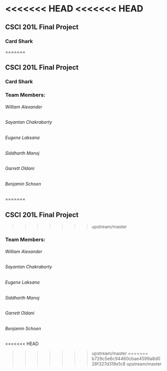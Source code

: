 <<<<<<< HEAD
<<<<<<< HEAD
=======
## CSCI 201L Final Project

### Card Shark
=======
## CSCI 201L Final Project

### Card Shark

### Team Members:
######  William Alexander
######  Sayantan Chakraborty
######  Eugene Laksana
######  Siddharth Manoj
######  Garrett Oldani
######  Benjamin Schoen
=======
## CSCI 201L Final Project

>>>>>>> upstream/master

### Team Members:
######  William Alexander
######  Sayantan Chakraborty
######  Eugene Laksana
######  Siddharth Manoj
######  Garrett Oldani
######  Benjamin Schoen
<<<<<<< HEAD
>>>>>>> upstream/master
=======
>>>>>>> b729c5e6c94460cbae4599a8d028f327d318e1c8
>>>>>>> upstream/master
